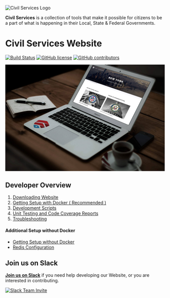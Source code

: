 ![Civil Services Logo](https://cdn.civil.services/common/github-logo.png "Civil Services Logo")

__Civil Services__ is a collection of tools that make it possible for citizens to be a part of what is happening in their Local, State & Federal Governments.


Civil Services Website
===

[![Build Status](https://circleci.com/gh/CivilServiceUSA/website/tree/master.svg?style=shield)](https://circleci.com/gh/CivilServiceUSA/website/tree/master) [![GitHub license](https://img.shields.io/badge/license-MIT-blue.svg?style=flat)](https://raw.githubusercontent.com/CivilServiceUSA/website/master/LICENSE)  [![GitHub contributors](https://img.shields.io/github/contributors/CivilServiceUSA/website.svg)](https://github.com/CivilServiceUSA/website/graphs/contributors)

![Website Image](docs/img/website.jpg "Website Image")


Developer Overview
---

1. [Downloading Website](docs/downloading-website.md)
2. [Getting Setup with Docker ( Recommended )](docs/getting-setup-with-docker.md)
3. [Development Scripts](docs/development-scripts.md)
4. [Unit Testing and Code Coverage Reports](docs/unit-testing-and-code-coverage-reports.md)
5. [Troubleshooting](docs/troubleshooting.md)

#### Additional Setup without Docker

* [Getting Setup without Docker](docs/getting-setup-without-docker.md)
* [Redis Configuration](docs/redis-configuration.md)


Join us on Slack
---

__[Join us on Slack](https://slack.civil.services/bkx7n2)__ if you need help developing our Website, or you are interested in contributing.

[![Slack Team Invite](https://cdn.civil.services/common/slack-invite.png)](https://slack.civil.services/bkx7n2)